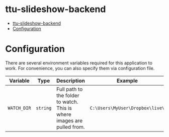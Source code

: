 # ttu-slideshow-backend

- [ttu-slideshow-backend](#ttu-slideshow-backend)
- [Configuration](#configuration)

# Configuration

There are several environment variables required for this application to work. For convenience, you can also specify them via configuration file.

| Variable    | Type     | Description                                                             | Example                         |
| ----------- | -------- | ----------------------------------------------------------------------- | ------------------------------- |
| `WATCH_DIR` | `string` | Full path to the folder to watch. This is where images are pulled from. | `C:\Users\MyUser\Dropbox\live\` |
